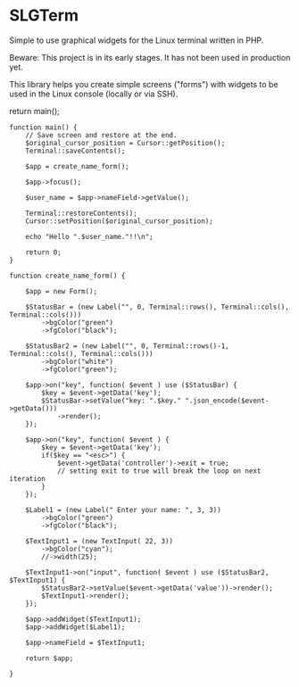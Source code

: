# SLGTerm
Simple to use graphical widgets for the Linux terminal written in PHP.

Beware: This project is in its early stages.  It has not been used in production yet.

This library helps you create simple screens ("forms") with widgets to be used in the Linux console (locally or via SSH).

<source>
    return main();

    function main() {
        // Save screen and restore at the end.
        $original_cursor_position = Cursor::getPosition();
        Terminal::saveContents();

        $app = create_name_form();

        $app->focus();

        $user_name = $app->nameField->getValue();

        Terminal::restoreContents();
        Cursor::setPosition($original_cursor_position);

        echo "Hello ".$user_name."!!\n";

        return 0;
    }

    function create_name_form() {

        $app = new Form();

        $StatusBar = (new Label("", 0, Terminal::rows(), Terminal::cols(), Terminal::cols()))
            ->bgColor("green")
            ->fgColor("black");

        $StatusBar2 = (new Label("", 0, Terminal::rows()-1, Terminal::cols(), Terminal::cols()))
            ->bgColor("white")
            ->fgColor("green");

        $app->on("key", function( $event ) use ($StatusBar) {
            $key = $event->getData('key');
            $StatusBar->setValue("key: ".$key." ".json_encode($event->getData()))
                ->render();
        });

        $app->on("key", function( $event ) {
            $key = $event->getData('key');
            if($key == "<esc>") {
                $event->getData('controller')->exit = true;
                // setting exit to true will break the loop on next iteration
            }
        });

        $Label1 = (new Label(" Enter your name: ", 3, 3))
            ->bgColor("green")
            ->fgColor("black");

        $TextInput1 = (new TextInput( 22, 3))
            ->bgColor("cyan");
            //->width(25);

        $TextInput1->on("input", function( $event ) use ($StatusBar2, $TextInput1) {
            $StatusBar2->setValue($event->getData('value'))->render();
            $TextInput1->render();
        });

        $app->addWidget($TextInput1);
        $app->addWidget($Label1);

        $app->nameField = $TextInput1;

        return $app;

    }

</source>
